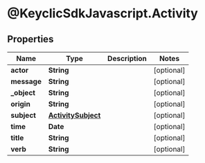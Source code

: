 # @KeyclicSdkJavascript.Activity

## Properties
Name | Type | Description | Notes
------------ | ------------- | ------------- | -------------
**actor** | **String** |  | [optional] 
**message** | **String** |  | [optional] 
**_object** | **String** |  | [optional] 
**origin** | **String** |  | [optional] 
**subject** | [**ActivitySubject**](ActivitySubject.md) |  | [optional] 
**time** | **Date** |  | [optional] 
**title** | **String** |  | [optional] 
**verb** | **String** |  | [optional] 


